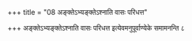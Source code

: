 +++
title = "08 अङ्क्तेऽभ्यङ्क्तेऽश्नाति वासः परिधत्त"

+++
अङ्क्तेऽभ्यङ्क्तेऽश्नाति वासः परिधत्त इत्येवमनुपूर्वाण्येके समामनन्ति ८